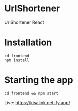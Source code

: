 # UrlShortener

UrlShortener React <br/>

# Installation

```shell
cd frontend
npm install
```

# Starting the app

`cd frontend && npm start`

Live: <https://kisalink.netlify.app/>

